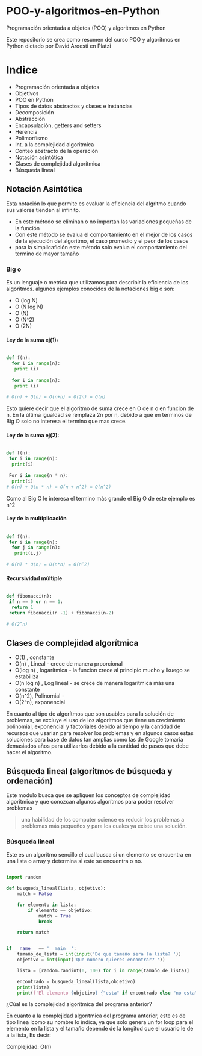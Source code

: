 # POO-y-algoritmos-en-Python

Programación orientada a objetos (POO) y algoritmos en Python

Este repositorio se crea como resumen del curso POO y algoritmos en Python dictado por David Aroesti en Platzi

# Indice
- Programación orientada a objetos
 - Objetivos
 - POO en Python
 - Tipos de datos abstractos y clases e instancias
 - Decomposición
 - Abstracción
 - Encapsulación, getters and setters
 - Herencia
 - Polimorfismo
 - Int. a la complejidad algoritmica
 - Conteo abstracto de la operación
 - Notación asintótica
 - Clases de complejidad algorítmica
 - Búsqueda lineal





## Notación Asintótica
Esta notación lo que permite es evaluar la eficiencia del algritmo cuando sus valores tienden al infinito.
 - En este método se eliminan o no importan las variaciones pequeñas de la función
 - Con este método se evalua el comportamiento en el mejor de los casos de la ejecución del algoritmo, el caso promedio y el peor de los casos
 - para la simplicafición este método solo evalua el comportamiento del termino de mayor tamaño
 
 ### Big o
 Es un lenguaje o metrica que utilizamos para describir la eficiencia de los algoritmos.
 algunos ejemplos conocidos de la notaciones big o son:
  - O (log N)
  - O (N log N)
  - O (N)
  - O (N^2)
  - O (2N)

#### Ley de la suma ej(1):

```python

def f(n):
  for i in range(n):
   print (i)
   
  for i in range(n):
   print (i)
   
# O(n) + O(n) = O(n+n) = O(2n) = O(n)
```
Esto quiere decir que el algoritmo de suma crece en O de n o en funcion de n. En la última igualdad se remplaza 2n por n, debido a que en terminos de Big O solo no interesa el termino que mas crece.

#### Ley de la suma ej(2):
```python

def f(n):
 for i in range(n):
  print(i)
 
 For i in range(n * n):
  print(i)
# O(n) + O(n * n) = O(n + n^2) = O(n^2)

```
Como al Big O le interesa el termino más grande el Big O de este ejemplo es n^2

#### Ley de la multiplicación
```python

def f(n):
 for i in range(n):
  for j in range(n):
   print(i,j)
   
# O(n) * O(n) = O(n*n) = O(n^2)

```

#### Recursividad múltiple
```python

def fibonacci(n):
 if n == 0 or n == 1:
  return 1
 return fibonacci(n -1) + fibonacci(n-2)
 
# O(2^n)

```

## Clases de complejidad algorítmica
 - O(1) , constante
 - O(n) , Lineal - crece de manera prporcional
 - O(log n) , logarítmica - la funcion crece al principio mucho y lkuego se estabiliza
 - O(n log n) , Log lineal - se crece de manera logarítmica más una constante
 - O(n^2), Polinomial - 
 - O(2^n), exponencial
 
En cuanto al tipo de algorítmos que son usables para la solución de problemas, se excluye el uso de los algoritmos que tiene  un crecimiento polinomial, exponencial y factoriales debido al tiempo y la cantidad de recursos que usarian para resolver los problemas y en algunos casos estas soluciones para base de datos tan amplias como las de Google tomaria demasiados años para utilizarlos debido a la cantidad de pasos que debe hacer el algoritmo.

## Búsqueda lineal (algorítmos de búsqueda y ordenación)
Este modulo busca que se apliquen los conceptos de complejidad algorítmica y que conozcan algunos algorítmos para poder resolver problemas

> una habilidad de los computer science es reducir los problemas a problemas más pequeños y para los cuales ya existe una solución.

### Búsqueda lineal
Este es un algorítmo sencillo el cual busca si un elemento se encuentra en una lista o array y determina si este se encuentra o no.

```python

import random

def busqueda_lineal(lista, objetivo):
    match = False

    for elemento in lista:
        if elemento == objetivo:
            match = True
            break

    return match


if __name__ == '__main__':
    tamaño_de_lista = int(input('De que tamaño sera la lista? '))
    objetivo = int(input('Que numero quieres encontrar? '))

    lista = [random.randint(0, 100) for i in range(tamaño_de_lista)]

    encontrado = busqueda_lineal(lista,objetivo)
    print(lista)
    print(f'El elemento {objetivo} {"esta" if encontrado else "no esta"} en la lista')

```
¿Cúal es la complejidad algorítmica del programa anterior?

En cuanto a la complejidad algorítmica del programa anterior, este es de tipo linea lcomo su nombre lo indica, ya que solo genera un for loop para el elemento en la lista y el tamaño depende de la longitud que el usuario le de a la lista, Es decir:
 
 Complejidad: O(n)


